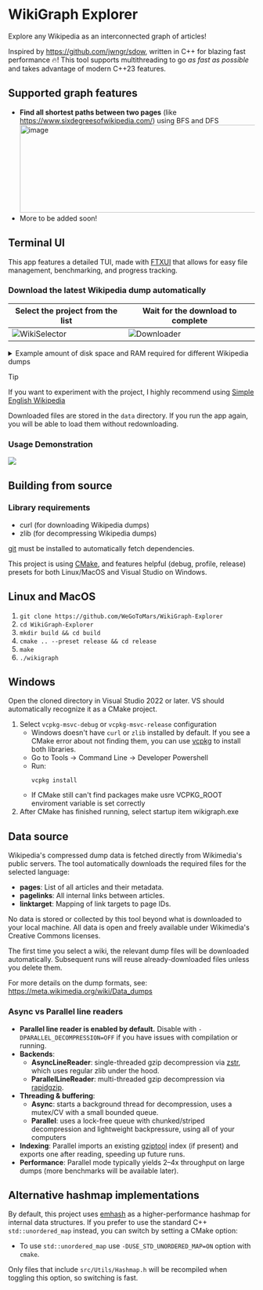 # WikiGraph Explorer
Explore any Wikipedia as an interconnected graph of articles!

Inspired by https://github.com/jwngr/sdow, written in C++ for blazing fast performance 🔥! This tool supports multithreading to go *as fast as possible* and takes advantage of modern C++23 features.

## Supported graph features
- **Find all shortest paths between two pages** (like https://www.sixdegreesofwikipedia.com/) using BFS and DFS <br>
  <img width="860" height="179" alt="image" src="https://github.com/user-attachments/assets/8dd3d13c-cab7-4f93-b3c4-883749cd52d0" />
- More to be added soon!

## Terminal UI
This app features a detailed TUI, made with [FTXUI](https://github.com/ArthurSonzogni/FTXUI) that allows for easy file management, benchmarking, and progress tracking.

### Download the latest Wikipedia dump automatically
| Select the project from the list | Wait for the download to complete |
|---|---|
| ![WikiSelector](https://github.com/user-attachments/assets/e498a78a-f07d-4cfd-89e6-c2e2970aeaec) | ![Downloader](https://github.com/user-attachments/assets/86e48057-80ca-419d-bb7e-40748637be80) |

<details>

<summary>Example amount of disk space and RAM required for different Wikipedia dumps</summary>
  <br>
  
  *Disk space is used for gzip-compressed Wikipedia dumps. Uncompressed files are 5-7x larger.* <br>
  *RAM is used to hold the adjacency list and title lookup hashtable. RAM usage during graph construction is up to 2x higher than listed.*
  
  | Wikipedia | Date | Disk Space | RAM |
  |---|---|---|---|
  | [English](https://en.wikipedia.org/wiki/Main_Page) | 2025-08-01 | **10.24 GB** | **6.79 GB** |
  | [German](https://de.wikipedia.org/wiki/Wikipedia:Hauptseite) | 2025-08-01 | 1.49 GB | 2.80 GB |
  | [Ukrainian](https://uk.wikipedia.org/wiki/%D0%93%D0%BE%D0%BB%D0%BE%D0%B2%D0%BD%D0%B0_%D1%81%D1%82%D0%BE%D1%80%D1%96%D0%BD%D0%BA%D0%B0) | 2025-08-01 | 828 MB | 2.13 GB |
  | [Simple English](https://simple.wikipedia.org/wiki/Main_Page) | 2025-08-01 | 136.2 MB | 765 MB |
  
</details>

> [!TIP]
> If you want to experiment with the project, I highly recommend using [Simple English Wikipedia](https://simple.wikipedia.org/wiki/Simple_English_Wikipedia)

Downloaded files are stored in the `data` directory. If you run the app again, you will be able to load them without redownloading.

### Usage Demonstration
<a href="https://asciinema.org/a/8BDAzxNWDLTrg6tAQ2BM1smex" target="_blank"><img src="https://asciinema.org/a/8BDAzxNWDLTrg6tAQ2BM1smex.svg" /></a>

## Building from source

### Library requirements
- curl (for downloading Wikipedia dumps)
- zlib (for decompressing Wikipedia dumps)

[git](https://git-scm.com/downloads) must be installed to automatically fetch dependencies.

This project is using [CMake](https://cmake.org/), and features helpful (debug, profile, release) presets for both Linux/MacOS and Visual Studio on Windows.

## Linux and MacOS
1. `git clone https://github.com/WeGoToMars/WikiGraph-Explorer`
2. `cd WikiGraph-Explorer`
3. `mkdir build && cd build`
4. `cmake .. --preset release && cd release`
5. `make`
6. `./wikigraph`

## Windows
Open the cloned directory in Visual Studio 2022 or later. VS should automatically recognize it as a CMake project.
1. Select `vcpkg-msvc-debug` or `vcpkg-msvc-release` configuration
    - Windows doesn't have `curl` or `zlib` installed by default. If you see a CMake error about not finding them, you can use [vcpkg](https://learn.microsoft.com/en-us/vcpkg/get_started/overview) to install both libraries.
    - Go to Tools -> Command Line -> Developer Powershell
    - Run:
      ```
      vcpkg install
      ```
    - If CMake still can't find packages make usre VCPKG_ROOT enviroment variable is set correctly
2. After CMake has finished running, select startup item wikigraph.exe



## Data source
Wikipedia's compressed dump data is fetched directly from Wikimedia's public servers. The tool automatically downloads the required files for the selected language:

- **pages**: List of all articles and their metadata.
- **pagelinks**: All internal links between articles.
- **linktarget**: Mapping of link targets to page IDs.

No data is stored or collected by this tool beyond what is downloaded to your local machine. All data is open and freely available under Wikimedia's Creative Commons licenses.

The first time you select a wiki, the relevant dump files will be downloaded automatically. Subsequent runs will reuse already-downloaded files unless you delete them.

For more details on the dump formats, see: https://meta.wikimedia.org/wiki/Data_dumps

### Async vs Parallel line readers
- **Parallel line reader is enabled by default.** Disable with `-DPARALLEL_DECOMPRESSION=OFF` if you have issues with compilation or running.
- **Backends**:
  - **AsyncLineReader**: single-threaded gzip decompression via [zstr](https://github.com/mateidavid/zstr), which uses regular zlib under the hood.
  - **ParallelLineReader**: multi-threaded gzip decompression via [rapidgzip](https://github.com/mxmlnkn/rapidgzip).
- **Threading & buffering**:
  - **Async**: starts a background thread for decompression, uses a mutex/CV with a small bounded queue.
  - **Parallel**: uses a lock-free queue with chunked/striped decompression and lightweight backpressure, using all of your computers
- **Indexing**: Parallel imports an existing [gziptool](https://github.com/circulosmeos/gztool) index (if present) and exports one after reading, speeding up future runs.
- **Performance**: Parallel mode typically yields 2–4x throughput on large dumps (more benchmarks will be available later).

## Alternative hashmap implementations
By default, this project uses [emhash](https://github.com/ktprime/emhash) as a higher-performance hashmap for internal data structures. If you prefer to use the standard C++ `std::unordered_map` instead, you can switch by setting a CMake option:

- To use `std::unordered_map` use `-DUSE_STD_UNORDERED_MAP=ON` option with `cmake`.

Only files that include `src/Utils/Hashmap.h` will be recompiled when toggling this option, so switching is fast.
